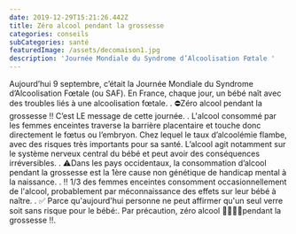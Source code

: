 ```yaml
---
date: 2019-12-29T15:21:26.442Z
title: Zéro alcool pendant la grossesse
categories: conseils
subCategories: santé
featuredImage: /assets/decomaison1.jpg
description: 'Journée Mondiale du Syndrome d’Alcoolisation Fœtale '
---
```


Aujourd’hui 9 septembre, c’était la Journée Mondiale du Syndrome d’Alcoolisation Fœtale (ou SAF).
En France, chaque jour, un bébé naît avec des troubles liés à une alcoolisation fœtale.
.
⛔️Zéro alcool pendant la grossesse !! C’est LE message de cette journée.
.
L'alcool consommé par les femmes enceintes traverse la barrière placentaire et touche donc directement le fœtus ou l’embryon. Chez lequel le taux d’alcoolémie flambe, avec des risques très importants pour sa santé.
L’alcool agit notamment sur le système nerveux central du bébé et peut avoir des conséquences irréversibles.
.
⚠️Dans les pays occidentaux, la consommation d’alcool pendant la grossesse est la 1ère cause non génétique de handicap mental à la naissance.
.
‼️ 1/3 des femmes enceintes consomment occasionnellement de l'alcool, probablement par méconnaissance des effets sur leur bébé à naître.
.
✅ Parce qu'aujourd'hui personne ne peut affirmer qu'un seul verre soit sans risque pour le bébé:.
Par précaution, zéro alcool 🍷🍺🥃🥂pendant la grossesse !!.
